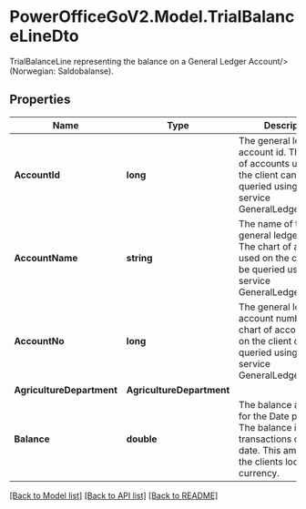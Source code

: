 # PowerOfficeGoV2.Model.TrialBalanceLineDto
TrialBalanceLine representing the balance on a General Ledger Account/> (Norwegian: Saldobalanse).

## Properties

Name | Type | Description | Notes
------------ | ------------- | ------------- | -------------
**AccountId** | **long** | The general ledger account id. The chart of accounts used on the client can be queried using the service GeneralLedgerAccount. | [optional] [readonly] 
**AccountName** | **string** | The name of the general ledger account. The chart of accounts used on the client can be queried using the service GeneralLedgerAccount. | [optional] [readonly] 
**AccountNo** | **long** | The general ledger account number. The chart of accounts used on the client can be queried using the service GeneralLedgerAccount. | [optional] [readonly] 
**AgricultureDepartment** | **AgricultureDepartment** |  | [optional] 
**Balance** | **double** | The balance amount for the Date provided. The balance includes transactions on that date. This amount is in the clients local currency. | [optional] [readonly] 

[[Back to Model list]](../../README.md#documentation-for-models) [[Back to API list]](../../README.md#documentation-for-api-endpoints) [[Back to README]](../../README.md)

